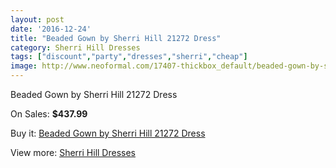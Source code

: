 ```yaml
---
layout: post
date: '2016-12-24'
title: "Beaded Gown by Sherri Hill 21272 Dress"
category: Sherri Hill Dresses
tags: ["discount","party","dresses","sherri","cheap"]
image: http://www.neoformal.com/17407-thickbox_default/beaded-gown-by-sherri-hill-21272-dress.jpg
---
```

Beaded Gown by Sherri Hill 21272 Dress

On Sales: **$437.99**
<a href="https://www.neoformal.com/en/sherri-hill-dresses-2014/5705-beaded-gown-by-sherri-hill-21272-dress.html"><amp-img layout="responsive" width="600" height="600" src="//www.neoformal.com/17407-thickbox_default/beaded-gown-by-sherri-hill-21272-dress.jpg" alt="Beaded Gown by Sherri Hill 21272 Dress 0" /></a>
<a href="https://www.neoformal.com/en/sherri-hill-dresses-2014/5705-beaded-gown-by-sherri-hill-21272-dress.html"><amp-img layout="responsive" width="600" height="600" src="//www.neoformal.com/17408-thickbox_default/beaded-gown-by-sherri-hill-21272-dress.jpg" alt="Beaded Gown by Sherri Hill 21272 Dress 1" /></a>
<a href="https://www.neoformal.com/en/sherri-hill-dresses-2014/5705-beaded-gown-by-sherri-hill-21272-dress.html"><amp-img layout="responsive" width="600" height="600" src="//www.neoformal.com/17409-thickbox_default/beaded-gown-by-sherri-hill-21272-dress.jpg" alt="Beaded Gown by Sherri Hill 21272 Dress 2" /></a>
<a href="https://www.neoformal.com/en/sherri-hill-dresses-2014/5705-beaded-gown-by-sherri-hill-21272-dress.html"><amp-img layout="responsive" width="600" height="600" src="//www.neoformal.com/17410-thickbox_default/beaded-gown-by-sherri-hill-21272-dress.jpg" alt="Beaded Gown by Sherri Hill 21272 Dress 3" /></a>

Buy it: [Beaded Gown by Sherri Hill 21272 Dress](https://www.neoformal.com/en/sherri-hill-dresses-2014/5705-beaded-gown-by-sherri-hill-21272-dress.html "Beaded Gown by Sherri Hill 21272 Dress")

View more: [Sherri Hill Dresses](https://www.neoformal.com/en/73-sherri-hill-dresses-2014 "Sherri Hill Dresses")